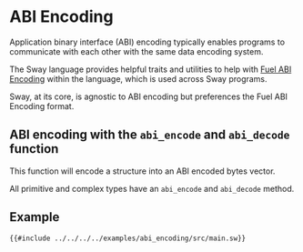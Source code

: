 # ABI Encoding

Application binary interface (ABI) encoding typically enables programs to communicate with each other with the same data encoding system.

The Sway language provides helpful traits and utilities to help with [Fuel ABI Encoding](https://docs.fuel.network/docs/specs/abi/) within the language, which is used across Sway programs.

Sway, at its core, is agnostic to ABI encoding but preferences the Fuel ABI Encoding format.

## ABI encoding with the `abi_encode` and `abi_decode` function
This function will encode a structure into an ABI encoded bytes vector.

All primitive and complex types have an `abi_encode` and `abi_decode` method.

## Example
```sway
{{#include ../../../../examples/abi_encoding/src/main.sw}}
```
